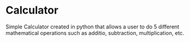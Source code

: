 # Calculator
Simple Calculator created in python that allows a user to do 5 different mathematical operations such as additio, subtraction, multiplication, etc.
